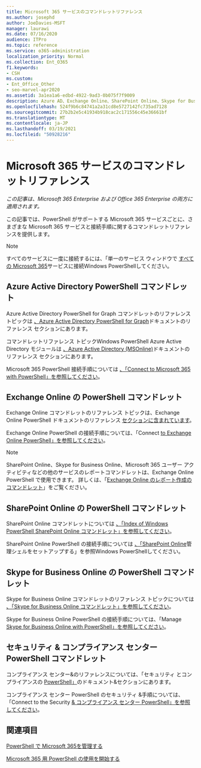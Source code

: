 ```yaml
---
title: Microsoft 365 サービスのコマンドレットリファレンス
ms.author: josephd
author: JoeDavies-MSFT
manager: laurawi
ms.date: 07/16/2020
audience: ITPro
ms.topic: reference
ms.service: o365-administration
localization_priority: Normal
ms.collection: Ent_O365
f1.keywords:
- CSH
ms.custom:
- Ent_Office_Other
- seo-marvel-apr2020
ms.assetid: 3a1ea1a6-edbd-4922-9ad3-0b075f7f9009
description: Azure AD、Exchange Online、SharePoint Online、Skype for Business Online、およびセキュリティ & コンプライアンスに関する Microsoft 365 PowerShell コマンドレットリファレンスを&します。
ms.openlocfilehash: 524f9b6c84741a2a31cd8e5727142fc735ad7128
ms.sourcegitcommit: 27b2b2e5c41934b918cac2c171556c45e36661bf
ms.translationtype: MT
ms.contentlocale: ja-JP
ms.lasthandoff: 03/19/2021
ms.locfileid: "50928216"
---
```

# <a name="cmdlet-references-for-microsoft-365-services"></a>Microsoft 365 サービスのコマンドレットリファレンス 

*この記事は、Microsoft 365 Enterprise および Office 365 Enterprise の両方に適用されます。*

この記事では、PowerShell がサポートする Microsoft 365 サービスごとに、さまざまな Microsoft 365 サービスと接続手順に関するコマンドレットリファレンスを提供します。
  
> [!NOTE]
> すべてのサービスに一度に接続するには、「単一のサービス ウィンドウで [すべての Microsoft 365](connect-to-all-microsoft-365-services-in-a-single-windows-powershell-window.md)サービスに接続Windows PowerShellしてください。
  
## <a name="azure-active-directory-powershell-cmdlets"></a>Azure Active Directory PowerShell コマンドレット

Azure Active Directory PowerShell for Graph コマンドレットのリファレンス トピックは [、Azure Active Directory PowerShell for Graph](/powershell/azure/active-directory/install-adv2?view=azureadps-2.0)ドキュメントのリファレンス セクションにあります。

コマンドレットリファレンス トピックWindows PowerShell Azure Active Directory モジュールは [、Azure Active Directory (MSOnline)](/powershell/azure/active-directory/overview?view=azureadps-1.0)ドキュメントのリファレンス セクションにあります。

Microsoft 365 PowerShell 接続手順については [、「Connect to Microsoft 365 with PowerShell」を参照してください](connect-to-microsoft-365-powershell.md)。
  
## <a name="exchange-online-powershell-cmdlets"></a>Exchange Online の PowerShell コマンドレット

Exchange Online コマンドレットのリファレンス トピックは、Exchange Online PowerShell ドキュメントのリファレンス [セクションに含まれています](/powershell/exchange/exchange-online-powershell)。
  
Exchange Online PowerShell の接続手順については、「Connect [to Exchange Online PowerShell」を参照してください](/powershell/exchange/connect-to-exchange-online-powershell)。
  
> [!NOTE]
> SharePoint Online、Skype for Business Online、Microsoft 365 ユーザー アクティビティなどの他のサービスのレポートコマンドレットは、Exchange Online PowerShell で使用できます。 詳しくは、「[Exchange Online のレポート作成のコマンドレット](/powershell/exchange/exchange-online-powershell)」をご覧ください。 
  
## <a name="sharepoint-online-powershell-cmdlets"></a>SharePoint Online の PowerShell コマンドレット

SharePoint Online コマンドレットについては [、「Index of Windows PowerShell SharePoint Online コマンドレット」を参照してください](/powershell/module/sharepoint-online/)。
  
SharePoint Online PowerShell の接続手順については [、「SharePoint Online](/powershell/sharepoint/sharepoint-online/connect-sharepoint-online)管理シェルをセットアップする」を参照Windows PowerShellしてください。
  
## <a name="skype-for-business-online-powershell-cmdlets"></a>Skype for Business Online の PowerShell コマンドレット

Skype for Business Online コマンドレットのリファレンス トピックについては [、「Skype for Business Online コマンドレット」を参照してください](/previous-versions//mt228132(v=technet.10))。
  
Skype for Business Online PowerShell の接続手順については、「Manage [Skype for Business Online with PowerShell」を参照してください](manage-skype-for-business-online-with-microsoft-365-powershell.md)。

## <a name="security--compliance-center-powershell-cmdlets"></a>セキュリティ & コンプライアンス センター PowerShell コマンドレット

コンプライアンス センター&のリファレンスについては、「セキュリティ とコンプライアンスの [PowerShell」](/powershell/exchange/scc-powershell)のドキュメント&セクションにあります。
  
コンプライアンス センター PowerShell のセキュリティ &手順については、「Connect to the Security [& コンプライアンス センター PowerShell」を参照してください](/powershell/exchange/connect-to-scc-powershell)。

## <a name="see-also"></a>関連項目

[PowerShell で Microsoft 365を管理する](manage-microsoft-365-with-microsoft-365-powershell.md)
  
[Microsoft 365 用 PowerShell の使用を開始する](getting-started-with-microsoft-365-powershell.md)